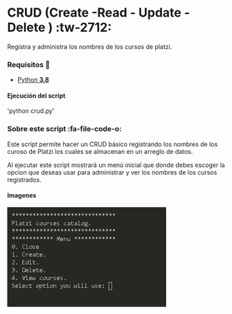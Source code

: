 # CRUD (Create -Read - Update - Delete ) :tw-2712: 
Registra y administra los nombres de los cursos de platzi.

### Requisitos 🔧
- [Python **3.8**](https://www.python.org/downloads/)

#### Ejecución del script
'python crud.py'

### Sobre este script :fa-file-code-o:
Este script permite hacer un CRUD básico registrando los nombres de los curoso de Platzi los cuales se almacenan en un arreglo de datos.

Al ejecutar este script mostrará un menú inicial que donde debes escoger la opcion que deseas usar para administrar y ver los nombres de los cursos registrados.

#### Imagenes
![](https://raw.githubusercontent.com/jromeroc/CRUD/master/src/preview.png)
